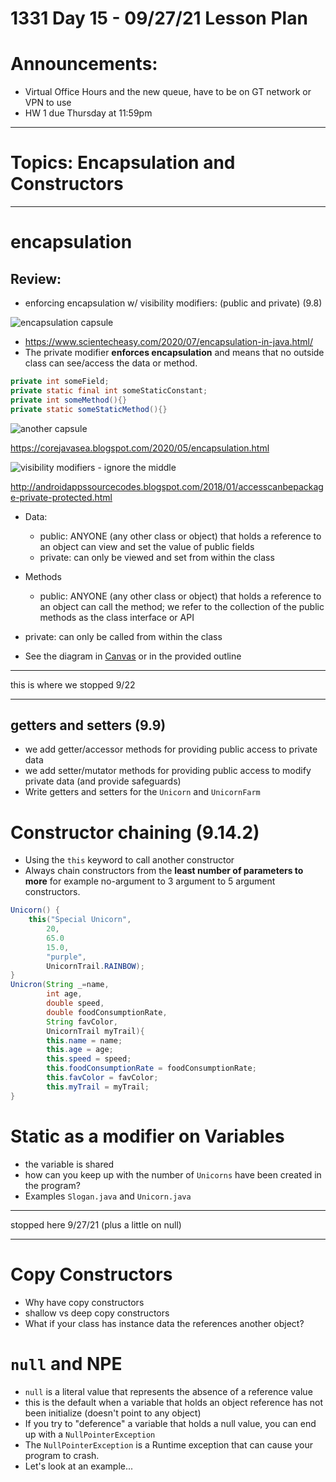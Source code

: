 # 1331 Day 15 - 09/27/21 Lesson Plan

# Announcements:
- Virtual Office Hours and the new queue, have to be on GT network or VPN to use
- HW 1 due Thursday at 11:59pm
---

# Topics: Encapsulation and Constructors

---
# encapsulation
## Review:
- enforcing encapsulation w/ visibility modifiers: (public and private) (9.8)

![encapsulation capsule](https://www.scientecheasy.com/wp-content/uploads/2018/06/encapsulation-in-java.png)

- https://www.scientecheasy.com/2020/07/encapsulation-in-java.html/
- The private modifier **enforces encapsulation** and means that no outside class can see/access the data or method.
```java
private int someField;
private static final int someStaticConstant;
private int someMethod(){}
private static someStaticMethod(){}
```

![another capsule](https://1.bp.blogspot.com/-wewWgd9nOdQ/XrE8v3a2mRI/AAAAAAAAANQ/bO0BgZp22qMumWdc7YO7eBnXlZx5J2grQCLcBGAsYHQ/s640/encap.JPG)

https://corejavasea.blogspot.com/2020/05/encapsulation.html

![visibility modifiers - ignore the middle](https://3.bp.blogspot.com/-vcAqVl_jk8w/WmG7rn2zlOI/AAAAAAAAAjc/vLfi-1A9y8M6RalsMq1COdFwj9evntJXQCLcBGAs/s1600/private.png)

http://androidappssourcecodes.blogspot.com/2018/01/accesscanbepackage-private-protected.html

- Data:
    - public: ANYONE (any other class or object) that holds a reference to an object can view and set the value of public fields
    - private: can only be viewed and set from within the class

- Methods
    - public: ANYONE (any other class or object) that holds a reference to an object can call the method; we refer to the collection of the public methods as the class interface or API
- private: can only be called from within the class

- See the diagram in [Canvas](https://gatech.instructure.com/courses/204744/files/24258409?module_item_id=1875154) or in the provided outline

---

this is where we stopped 9/22

---

## getters and setters (9.9)
 - we add getter/accessor methods for providing public access to private data
 - we add setter/mutator methods for providing public access to modify private data (and provide safeguards)
 - Write getters and setters for the `Unicorn` and `UnicornFarm`

# Constructor chaining (9.14.2)
- Using the `this` keyword to call another constructor
- Always chain constructors from the **least number of parameters to more**  for example no-argument to 3 argument to 5 argument constructors.
```java
Unicorn() {
    this("Special Unicorn",
        20,
        65.0
        15.0,
        "purple",
        UnicornTrail.RAINBOW);
}
Unicron(String _=name,
        int age,
        double speed,
        double foodConsumptionRate,
        String favColor,
        UnicornTrail myTrail){
        this.name = name;
        this.age = age;
        this.speed = speed;
        this.foodConsumptionRate = foodConsumptionRate;
        this.favColor = favColor;
        this.myTrail = myTrail;
}
```

# Static as a modifier on Variables
- the variable is shared
- how can you keep up with the number of `Unicorns` have been created in the program?
- Examples `Slogan.java` and `Unicorn.java`

---

stopped here 9/27/21 (plus a little on null)

---

# Copy Constructors
- Why have copy constructors
- shallow vs deep copy constructors
- What if your class has instance data the references another object?

# `null` and NPE
- `null` is a literal value that represents the absence of a reference value
- this is the default when a variable that holds an object reference has not been initialize (doesn't point to any object)
- If you try to "deference" a variable that holds a null value, you can end up with a `NullPointerException`
- The `NullPointerException` is a Runtime exception that can cause your program to crash.
- Let's look at an example...
